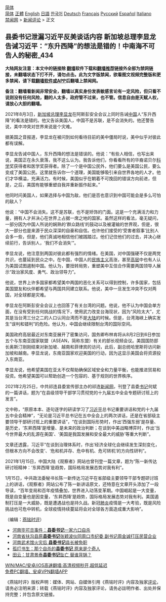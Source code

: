  <!-- 面包屑导航 --> <div class="breadcrumb"><!-- GTranslate: https://gtranslate.io/ -->  <div class="switcher notranslate">  <div class="selected">  <a href="#" onclick="return false;"> 简体</a>  </div>  <div class="option">  <a href="https://www.bannedbook.org" onclick="doGTranslate('zh-CN|zh-CN');jQuery('div.switcher div.selected a').html(jQuery(this).html());return false;" title="简体中文" class="nturl selected"> 简体</a>  <a href="https://www.bannedbook.org/zh-tw/" onclick="doGTranslate('zh-CN|zh-TW');jQuery('div.switcher div.selected a').html(jQuery(this).html());return false;" title="繁體中文" class="nturl"> 正體</a>  <a href="https://www.bannedbook.org/en/" onclick="doGTranslate('zh-CN|en');jQuery('div.switcher div.selected a').html(jQuery(this).html());return false;" title="English" class="nturl"> English</a>  <a href="https://www.bannedbook.org/ja/" onclick="doGTranslate('zh-CN|ja');jQuery('div.switcher div.selected a').html(jQuery(this).html());return false;" title="日本語" class="nturl"> 日語</a>  <a href="https://www.bannedbook.org/ko/" onclick="doGTranslate('zh-CN|ko');jQuery('div.switcher div.selected a').html(jQuery(this).html());return false;" title="한국어" class="nturl"> 한국어</a>  <a href="https://www.bannedbook.org/de/" onclick="doGTranslate('zh-CN|de');jQuery('div.switcher div.selected a').html(jQuery(this).html());return false;" title="Deutsch" class="nturl"> Deutsch</a>  <a href="https://www.bannedbook.org/fr/" onclick="doGTranslate('zh-CN|fr');jQuery('div.switcher div.selected a').html(jQuery(this).html());return false;" title="Français" class="nturl"> Français</a>  <a href="https://www.bannedbook.org/ru/" onclick="doGTranslate('zh-CN|ru');jQuery('div.switcher div.selected a').html(jQuery(this).html());return false;" title="Русский" class="nturl"> Русский</a>  <a href="https://www.bannedbook.org/es/" onclick="doGTranslate('zh-CN|es');jQuery('div.switcher div.selected a').html(jQuery(this).html());return false;" title="Español" class="nturl"> Español</a>  <a href="https://www.bannedbook.org/it/" onclick="doGTranslate('zh-CN|it');jQuery('div.switcher div.selected a').html(jQuery(this).html());return false;" title="Italiano" class="nturl"> Italiano</a>  </div>  </div>      <div class='breadcrumb-sub'><!-- Breadcrumb NavXT 6.3.0 --> <a href="https://www.bannedbook.org/" class="home">禁闻网</a> &gt; <a href="https://www.bannedbook.org/bnews/comments/" class="category">新闻评论</a> &gt; 正文</div></div><h2>县委书记泄漏习近平反美谈话内容 新加坡总理李显龙告诫习近平：“东升西降”的想法是错的！中南海不可告人的秘密_434</h2> <p class="notice"><b>大陆网友注意：本文中的链接除 <a href="https://github.com/bannedbook/fanqiang" >翻墙</a>软件下载和<a href="https://github.com/killgcd/justmysocks/blob/master/README.md">翻墙推荐</a>链接外全部为禁网链接，未翻墙状态下打不开，请勿点击。此为文字版禁闻，欲看图文视频完整版和更多禁闻，请下载<a href="https://github.com/bannedbook/fanqiang">翻墙软件或APP</a>后翻墙上禁闻网。</p><p>备注：翻墙看新闻非常安全，翻墙以真实身份发表敏感言论有一定风险，但只看不说则没有任何风险，翻的人太多，政府管不过来，也不管。信息自由是天赋人权，请放心大胆的翻墙。</b></p>  <div class="entry"> <p></p> <p>2021年8月3日&#65292;<a href="https://www.bannedbook.org/bnews/tag/%e6%96%b0%e5%8a%a0%e5%9d%a1/" class="st_tag internal_tag" rel="tag" title="标签 新加坡 下的日志">新加坡</a><a href="https://www.bannedbook.org/bnews/tag/%e6%80%bb%e7%90%86/" class="st_tag internal_tag" rel="tag" title="标签 总理 下的日志">总理</a><a href="https://www.bannedbook.org/bnews/tag/%e6%9d%8e%e6%98%be%e9%be%99/" class="st_tag internal_tag" rel="tag" title="标签 李显龙 下的日志">李显龙</a>在阿斯彭安全会议上同时告诫<span class='wp_keywordlink_affiliate'><a href="https://www.bannedbook.org/" title="中国" target="_blank">中国</a></span>人&#8220;东升西降&#8221;的看法是错的&#12290;他又告诉美国人&#65292;中国不是苏联&#65292;是不会消失的&#12290;他还警告说&#65292;美中冲突对世界来说是个灾难&#12290;</p> <p>   据美国之音报道&#65292;李显龙在被问到如何看待目前的美中僵局时说&#65292;美中似乎对彼此都有误解&#12290;</p> <p>李显龙告诫中国人&#65292;东升西降的想法是错误的&#12290;他说&#65306;&#8220;有些人相信&#65292;也写出来说&#65292;美国正在永久衰落&#65292;我不这么认为&#12290;我告诉他们&#65292;你看看所有的华裔诺贝尔<span class='wp_keywordlink'><a href="https://www.bannedbook.org/forum11/topic309.html" title="禁片：“科学”的棍子" target="_blank">科学</a></span>奖获得者和医学奖获得者&#12290;除了一个是中国公民外&#65292;他们要么是美国公民&#65292;要么变成了美国公民&#12290;这里就告诉你一个道理&#65292;美国能够吸引来自世界各地的人才&#12290;他们才华横溢&#65292;充满活力&#12290;有时候&#65292;美国似乎在朝着不可挽回的错误方向前进&#65292;但是&#65292;之后&#65292;美国有能够重塑自我并重新振作起来&#12290;&#8221;</p>  <p>他同时问美国人&#65292;如果选择与中国为敌&#65292;他们是否也意识到中国可能会是多么可怕的敌人&#65311;</p> <p>他说&#65306;&#8220;中国不会消失&#12290;这不是苏联&#65292;也不是矫饰的门面&#12290;这是一个充满活力和力量&#65292;拥有人才并决心在世界上占据一席之地的国家&#12290;虽然这样的看法&#65292;毫无疑问&#65292;一部分因为中国人所说的娴熟的&#8216;群众路线&#8217;的鼓动以及被灌输的世界观&#65292;但是&#65292;很大一部分也是来源于民众深深的自豪和自信&#12290;也许他们接受的&#8216;受害者叙事&#8217;比别人会多一些&#65292;但是&#65292;他们真诚地相信他们被践踏过&#12290;他们记住他们的过去&#65292;并决心继续前行&#65292;告诉别人&#65292;&#8216;我们不会消失&#8217;&#8221;&#12290;</p> <p>李显龙说&#65292;他注意到两国对彼此都有强烈的情绪&#12290;在美国&#65292;对中国强硬不仅是两党共识&#65292;也蔓延到民众之中&#12290;在中国&#65292;中国人的<span class='wp_keywordlink'><a href="https://www.bannedbook.org/forum11/topic333.html" title="禁片：民族主义和三座大山" target="_blank">民族主义</a></span>高涨&#65292;甚至<span class='wp_keywordlink_affiliate'><a href="https://www.bannedbook.org/bnews/ccpdope/" title="中共高层内幕" target="_blank">高层</a></span>中也有人认为美国试图遏制中国&#12290;他认为&#65292;要扭转局势&#65292;重塑美中互信合作需要两国领导人展示&#8220;政治家风度&#12289;勇气&#12289;政治领导力&#8221;&#12290;</p> <p>   他说&#65292;世界上许多国家都希望美中两国的恶化关系可以得到控制&#65292;许多国家&#65292;包括美国盟友和伙伴都希望与两国共同建立联系&#12290;他说&#65292;美中一旦发生冲突不仅对两国&#65292;对全球都是灾难&#12290;</p>  <p>李显龙在阿斯彭安全会议上也回答了有关台湾的问题&#12290;他说&#65292;他不认为中国会单方面&#65292;在没有受到任何挑战的情况下&#65292;使用武力改变台海现状&#65292;因为&#8220;风险太大&#8221;&#65292;尤其是当台湾三分之二的人口认同台湾而不是<span class='wp_keywordlink_affiliate'><a href="https://www.bannedbook.org/" title="大陆" target="_blank">大陆</a></span>的时候&#12290;但是&#65292;台湾海峡上确实发生&#8220;误判和错判&#8221;的危险&#12290;他认为&#65292;中国会继续限制台湾的国际空间&#12290;</p> <p>美国政府高层最近对东南亚展开了密集访问&#65292;国务卿布林肯将从8月2日到6日参加五个与东南亚国家联盟&#65288;ASEAN&#65292;简称东盟&#65289;有关的部长视频会议&#12290;美国国防部长奥斯汀刚刚结束对新加坡&#12289;越南和菲律宾的访问&#65292;此后&#65292;副总统哈里斯将访问新加坡和越南&#12290;李显龙说&#65292;东南亚国家欢迎美国的行动&#65292;因为这显示美国会将资源投入东南亚&#12290;</p> <p>李显龙说&#65292;他希望美国在亚太不仅帮助确保区域安全和力量平衡&#65292;也能推进贸易和投资&#12290;他希望美国可以帮助创造一个包容的&#12289;基于规则的世界秩序&#12290;</p> <p>   2021年2月25日&#65292;中共祁连县委宣传部主办的祁连<span class='wp_keywordlink_affiliate'><a href="https://www.bannedbook.org/" title="新闻网">新闻网</a></span>&#65292;刊登了县委<a href="https://www.bannedbook.org/bnews/tag/%e4%b9%a6%e8%ae%b0/" class="st_tag internal_tag" rel="tag" title="标签 书记 下的日志">书记</a>何斌的一篇讲话&#65292;题为&#8220;在县级领导干部学习贯彻党的十九届五中全会专题研讨班上的发言&#8221;&#12290;</p>  <p>文中称&#65292;&#8220;原原本本&#12289;逐句逐字的研读学习了<a href="https://www.bannedbook.org/bnews/tag/%e4%b9%a0%e8%bf%91%e5%b9%b3/" class="st_tag internal_tag" rel="tag" title="标签 习近平 下的日志">习近平</a>总书记重要讲话和党的十九届五中全会精神&#8221;&#65292;&#8220;无论是习近平总书记在五中全会上的两次讲话&#65292;还是在省部级主要领导干部研讨班上的重要讲话&#8221;&#65292;&#8220;在谈到国际形势时&#65292;作出&#8216;西强东弱&#8217;是存量&#12289;是历史&#65292;&#8216;东昇西降&#8217;是增量&#12289;是未来的政治判断&#65307;在谈到中美战略博弈时&#65292;作出&#8216;当今世界最大的乱源在美国&#8217;&#12289;&#8216;美国是我国发展和安全最大的威胁&#8217;等重大判断&#8221;&#12290;</p> <p>文章还透露&#65292;习近平&#8220;在谈到治理体系时&#65292;作出&#8216;经济全球化会继续发生深刻变化&#65292;但根本方向不会改变&#8217;&#12289;&#8216;危和机并存&#12289;危中有机&#12289;危可转机&#8217;的方向性研判&#8221;&#12290;</p> <p>   2021年1月15日&#65292;中国大陆&#12298;观察者&#12299;网站也曾刊登一篇文章&#65292;题为&#8220;陈一新传达研讨班精神&#65306;&#8216;东昇西降&#8217;是趋势&#65292;国际格局发展态势对我有利&#8221;&#12290;</p> <p>1月15日&#65292;中共政法委秘书长陈一新传达习近平在省部级主要领导干部专题研讨班上的讲话&#65292;&#12298;观察者&#12299;网站公布了陈一新讲话原文&#65292;还特意在文章开头添加了一段导读&#65292;&#8220;百年变局和百年疫情叠加&#65292;世界进入动荡变革期&#12290;中国崛起是一大变量&#65292;既是自变量也是因变量&#65292;&#8216;东昇西降&#8217;是趋势&#65292;国际格局发展态势对我有利&#12290;美国遏制打压是一大威胁&#65292;既是遭遇战也是持久战&#12290;新冠<a href="https://www.bannedbook.org/bnews/tag/%e8%82%ba%e7%82%8e/" class="st_tag internal_tag" rel="tag" title="标签 肺炎 下的日志">肺炎</a>疫情是一大考验&#65292;既是风险挑战也可危中转机&#65292;全球疫情持续蔓延将会对全球各方面造成重大影响&#8221;&#12290;</p>  <p>&#65288;编辑&#65306;<a href="https://www.bannedbook.org/bnews/tag/%e7%87%95%e9%93%ad%e6%97%b6%e8%af%84/" class="st_tag internal_tag" rel="tag" title="标签 燕铭时评 下的日志">燕铭时评</a>&#65289;</p> <ul class='op-related-articles' title='相关阅读'> <li><a href='https://www.bannedbook.org/bnews/cnnews/20210724/1593229.html' target='_blank'>河南毕可旦事件：<b>县委书记</b>一家六口自杀</a></li> <li><a href='https://www.bannedbook.org/bnews/baitai/20210702/1578951.html' target='_blank'>河南省扶沟县原<b>县委书记</b>张颖波伙同周口市纪委 副书记周金诚打压民营企业</a></li> <li><a href='https://www.bannedbook.org/bnews/baitai/20210626/1575006.html' target='_blank'>河南武术馆火灾后 <b>县委书记</b>县长被免职</a></li> <li><a href='https://www.bannedbook.org/bnews/comments/20210619/1569894.html' target='_blank'>孤灯书生：那个自杀的<b>县委书记</b> 原来是个奇人</a></li> <li><a href='https://www.bannedbook.org/bnews/comments/20210613/1565804.html' target='_blank'>田云：甘肃景泰<b>县委书记</b>坠亡 替谁背锅？</a></li> </ul> <p class="texttj"> <a href="https://github.com/bannedbook/fanqiang/wiki/V2ray%E6%9C%BA%E5%9C%BA" target="_blank">WIN/MAC/安卓/iOS高速翻墙:高清视频秒开,超低延迟</a><br/> <a href="https://github.com/bannedbook/fanqiang/wiki/%E7%A6%81%E9%97%BB%E7%BD%91%E5%AE%89%E5%8D%93%E7%BF%BB%E5%A2%99%E6%96%B0%E9%97%BBAPP" target="_blank">免费PC翻墙、安卓VPN翻墙APP</a></p><p>&#12298;燕铭时评&#12299;版权声明&#65306;媒体&#12289;网站&#12289;自媒体引用&#12298;燕铭时评&#12299;内容及独家<span class='wp_keywordlink_affiliate'><a href="https://www.bannedbook.org/bnews/comments/" title="新闻评论" target="_blank">评论</a></span>&#65292;请务必注明来源&#65307;转载&#12298;燕铭时评&#12299;内容及独家评论&#65292;请务必註明作者&#12289;出处并保持完整&#65307;并包含原文链接&#12290;  </p><a name='sharetosocial'></a>  <div style="margin-bottom:5px;padding-bottom:5px;clear:both"> <div id="archive-pix-1" class="banner-ads"> <!-- AuctionX Display platform tag START --> <div id="26318x728x90x621x_ADSLOT2" clicktrack="%%CLICK_URL_ESC%%"></div> <!-- AuctionX Display platform tag END --> </div> <div id="archive-pix-2" class="banner-ads"> <!-- AuctionX Display platform tag START --> <div id="26315x300x250x621x_ADSLOT2" clicktrack="%%CLICK_URL_ESC%%"></div> <!-- AuctionX Display platform tag END --> </div> </div>  <div id="archive-pix-1" class="banner-ads"> <!-- AuctionX Display platform tag START --> <div id="26318x728x90x621x_ADSLOT3" clicktrack="%%CLICK_URL_ESC%%"></div> <!-- AuctionX Display platform tag END --> </div> </div><!--END ENTRY--> 